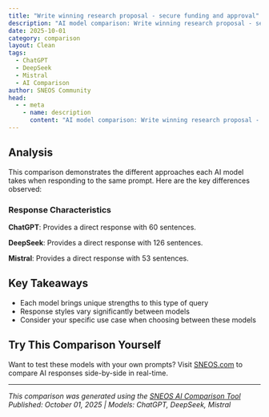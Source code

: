 ```yaml
---
title: "Write winning research proposal - secure funding and approval"
description: "AI model comparison: Write winning research proposal - secure funding and approval..."
date: 2025-10-01
category: comparison
layout: Clean
tags:
  - ChatGPT
  - DeepSeek
  - Mistral
  - AI Comparison
author: SNEOS Community
head:
  - - meta
    - name: description
      content: "AI model comparison: Write winning research proposal - secure funding and approval..."
---
```


<ChatComparison
  title="Write winning research proposal - secure funding and approval"
  prompt="Write winning research proposal - secure funding and approval"
  :responses='{"ChatGPT": "Certainly! Below is a comprehensive guide and a sample outline for writing a winning research proposal that can help secure funding and approval.\n\n---\n\n### Guide to Writing a Winning Research Proposal\n\n1. **Title**\n - Clear, concise, and descriptive.\n - Reflects the core focus of your research.\n\n2. **Abstract**\n - Brief summary (150-250 words).\n - Includes the research problem, objectives, methodology, and potential impact.\n\n3. **Introduction / Background**\n - Introduce the topic and its significance.\n - Present the context and background information.\n - State the research problem clearly.\n - Explain the gap in existing knowledge your research will fill.\n\n4. **Literature Review**\n - Summarize relevant previous research.\n - Highlight how your project builds on or differs from existing studies.\n\n5. **Research Objectives / Questions / Hypotheses**\n - Clearly outline what you aim to achieve.\n - Pose specific questions or hypotheses.\n\n6. **Methodology**\n - Describe in detail how you will conduct the research.\n - Include study design, sampling methods, data collection techniques, and analysis plan.\n - Mention any tools, equipment, or software needed.\n\n7. **Significance and Impact**\n - Explain the expected contributions to knowledge, society, policy, or practice.\n - Highlight innovation or unique aspects.\n\n8. **Work Plan and Timeline**\n - Provide a realistic timeline for different phases.\n - Include milestones and deliverables.\n\n9. **Budget**\n - Justify all costs (personnel, equipment, travel, materials).\n - Align budget items clearly with the work plan.\n\n10. **Ethical Considerations**\n - Address any ethical issues and how they will be handled.\n - Mention IRB or ethics committee approvals if applicable.\n\n11. **References**\n - Cite all sources appropriately following a standard citation style.\n\n12. **Appendices (if needed)**\n - Include supplementary materials like questionnaires, letters of support, CVs.\n\n---\n\n### Sample Research Proposal Outline\n\n**Title:** \nInnovative Approaches to Reducing Urban Air Pollution Through Green Infrastructure\n\n**Abstract:** \nThis study aims to evaluate the effectiveness of green infrastructure in mitigating urban air pollution. By analyzing pollutant levels in selected urban areas before and after the installation of green structures, the project will provide empirical data on environmental and health impacts. Results will guide policy-making for sustainable urban development.\n\n**Introduction / Background:** \nUrban air pollution presents serious health risks globally, contributing to respiratory diseases and environmental degradation. Traditional measures have had limited success, prompting interest in green infrastructure such as green roofs, walls, and urban forests. However, quantitative assessments of their effectiveness remain insufficient.\n\n**Literature Review:** \nRecent studies suggest that vegetation can reduce pollutants like PM2.5 and NOx, but findings are inconsistent due to varying methodologies and contexts. This research will address gaps by using standardized monitoring techniques across diverse urban settings.\n\n**Research Objectives:** \n- Measure changes in air pollutant concentrations associated with green infrastructure implementation. \n- Assess the impact on local public health indicators. \n- Develop guidelines for maximizing air quality benefits of green infrastructure.\n\n**Methodology:** \nA mixed-methods approach will be employed. Quantitative air quality data will be gathered using sensors pre- and post-installation in three cities. Health data will be collected through hospital records and surveys. Data analysis will involve statistical comparisons and geospatial mapping.\n\n**Significance and Impact:** \nFindings will provide robust evidence to inform urban planning policies, promote environmental justice, and improve public health outcomes. The project fosters innovation by integrating environmental science with urban design.\n\n**Work Plan and Timeline:** \n| Task | Duration | Timeline | \n|-------------------------------|-------------------|-------------------| \n| Literature review | 2 months | Months 1-2 | \n| Site selection and baseline data collection | 3 months | Months 3-5 | \n| Implementation of green infrastructure | 4 months | Months 6-9 | \n| Post-installation data collection | 4 months | Months 10-13 | \n| Data analysis and reporting | 3 months | Months 14-16 | \n\n**Budget:** \n- Personnel (research assistants, technicians): $50,000 \n- Equipment (sensors, data loggers): $20,000 \n- Travel (site visits): $10,000 \n- Materials (plants, installation costs): $15,000 \n- Miscellaneous (publication fees, workshops): $5,000 \n**Total:** $100,000\n\n**Ethical Considerations:** \nAll human data collection will comply with privacy laws, with informed consent obtained. Environmental impact assessments will ensure installation safety.\n\n**References:** \n[Include relevant citations here]\n\n---\n\nWould you like me to customize this proposal for a specific research topic or funding agency?", "DeepSeek": "Of course. Here is a comprehensive guide and template for writing a winning research proposal. This is designed to be a flexible framework that you can adapt to any field, from the sciences and humanities to the arts and social sciences.\n\nThe key to a winning proposal is to demonstrate that your project is **significant, original, feasible, and that you are the right person to do it.**\n\n---\n\n### **The Mindset: Before You Write**\n\n1. **Know Your Funder/Committee:** Are they a government agency (e.g., NIH, NSF), a private foundation, or an internal university committee? Their priorities, language, and review criteria are your bible. Tailor every section to their mission.\n2. **Solve a Problem:** Frame your research not as \u0022a topic you find interesting,\u0022 but as a critical solution to a well-defined knowledge gap or a real-world problem.\n3. **Tell a Story:** A proposal is a narrative. It should have a logical flow: \u0022Here is a critical problem (Introduction), here\u0027s why current solutions are inadequate (Literature Review), here is my brilliant plan to solve it (Methodology), and here is how the world will be better for it (Impact/Benefits).\u0022\n\n---\n\n### **The Winning Research Proposal Template**\n\nHere is a section-by-section breakdown.\n\n#### **1. Title Page**\n* **Project Title:** Clear, concise, and engaging. Use keywords that reviewers and search engines will recognize. Avoid jargon.\n* **Principal Investigator (PI) \u0026 Co-Investigators:** Your name, title, department, and contact information.\n* **Funding Agency/Committee:** The name of the organization you are submitting to.\n* **Project Duration:** Proposed start and end dates.\n* **Total Funds Requested:** The total budget amount.\n\n#### **2. Abstract/Summary (The \u0022Elevator Pitch\u0022)**\n* **This is the most important section.** Many reviewers will form their first impression here. Write it last, but polish it first.\n* **Keep it to 150-300 words.**\n* Clearly state:\n * **The Problem:** What is the critical gap or issue?\n * **The Central Research Question/Aim:** What will this project specifically accomplish?\n * **The Methodology:** Briefly, how will you do it? (e.g., \u0022using a mixed-methods approach involving surveys and case studies...\u0022)\n * **The Significance/Impact:** Why does this matter? What will change?\n\n#### **3. Introduction \u0026 Background (The \u0022Why\u0022)**\n* **Hook:** Start with a broad, compelling statement that establishes the importance of your research area.\n* **Problem Statement:** Narrow the focus to the specific problem your research addresses. Be explicit: \u0022The critical knowledge gap this project addresses is...\u0022\n* **Research Questions \u0026 Objectives:** List your primary research question and 2-4 specific, measurable, achievable, relevant, and time-bound (SMART) objectives.\n * *Example Objective:* \u0022To identify and characterize the novel protein X involved in cellular process Y.\u0022\n* **Thesis/Hypothesis:** Clearly state what you expect to find.\n\n#### **4. Literature Review (The \u0022Context\u0022)**\n* **Demonstrate your expertise.** Show that you have a deep understanding of the field.\n* **Synthesize, don\u0027t just list.** Don\u0027t say \u0022Author A found X, Author B found Y.\u0022 Instead, say: \u0022While the prevailing view is X (Author A, 2020), recent challenges from Author B (2022) suggest Y. This project seeks to resolve this tension by...\u0022\n* **Identify the Gap:** Conclude this section by explicitly stating how your research fills the precise gap you\u0027ve just illustrated. This is the logical foundation for your project.\n\n#### **5. Methodology \u0026 Work Plan (The \u0022How\u0022)**\n* **This is the operational core of your proposal. Be painfully specific.**\n* **Research Design:** What is the overall strategy? (e.g., experimental, qualitative, quantitative, mixed-methods, creative)\n* **Methods \u0026 Procedures:**\n * **Data Collection:** What data will you collect? (e.g., surveys, interviews, lab experiments, archival documents). Specify your sample size, selection criteria, and sources.\n * **Data Analysis:** How will you analyze the data? Name the specific statistical tests, software (e.g., SPSS, NVivo), or theoretical frameworks you will use.\n* **Timeline (Work Plan):** Present a visual timeline (e.g., a Gantt chart or table) that breaks the project into phases (e.g., Preparation, Data Collection, Analysis, Writing/Dissemination) and shows what will be accomplished in each month or quarter. This proves feasibility.\n* **Ethical Considerations:** If applicable, mention ethical approval (e.g., IRB for human subjects) and how you will handle confidentiality, consent, and data security.\n\n#### **6. Significance \u0026 Expected Outcomes (The \u0022So What\u0022)**\n* **Articulate the contribution of your work.**\n* **Intellectual Merit:** How will it advance knowledge in your field? Will it develop new theories, methods, or understandings?\n* **Broader Impacts:** How will it benefit society, the economy, the environment, or a specific community? (This is crucial for many funders like the NSF).\n* **Expected Outcomes/Deliverables:** Be concrete. List tangible outputs.\n * *Examples:* 2 peer-reviewed journal articles, a conference presentation, a public website, a policy white paper, a prototype, a novel, a curated exhibition.\n\n#### **7. Dissemination Plan**\n* How will you share your findings with the world?\n* Specify target journals, conferences, public lectures, social media, or community workshops.\n\n#### **8. Budget \u0026 Budget Justification**\n* **Be realistic and justified.** An inflated or poorly explained budget can sink your proposal.\n* **Categories:**\n * **Personnel:** Salaries for yourself, research assistants, etc. (Note: some funders don\u0027t allow PI salary).\n * **Equipment:** Major equipment purchases. Justify why it\u0027s essential.\n * **Supplies:** Lab consumables, software licenses, books.\n * **Travel:** For data collection or to present at conferences.\n * **Other Costs:** Participant incentives, publication fees.\n* **Budget Justification:** For each item, write a brief sentence explaining why it is necessary for the success of the project. *Example:* \u0022Research Assistant (50% time for 12 months): Required for data collection and transcription of interviews.\u0022\n\n#### **9. References/Bibliography**\n* Use a consistent citation style (APA, MLA, Chicago, etc.).\n* Show that you are citing key, up-to-date literature.\n\n#### **10. Appendices (If Allowed \u0026 Necessary)**\n* CV/BIOSKETCH of the PI and key team members (tailored to the project).\n* Letters of Support or Collaboration from community partners, other departments, or archives.\n* Preliminary Data (highly valued as it proves feasibility).\n* Relevant permits or approvals.\n\n---\n\n### **Final Checklist for Success**\n\n* **Follow the Instructions Precisely:** Formatting, page limits, font size. Failure to do so signals carelessness and can lead to immediate rejection.\n* **Write for a Multi-Disciplinary Panel:** Assume some reviewers are experts in your field, but others are not. Avoid unnecessary jargon; define key terms.\n* **Be Passionate but Objective:** Your excitement should be evident, but your arguments must be based on evidence and logic.\n* **Proofread, Proofread, Proofread:** Typos and grammatical errors suggest a lack of rigor. Have colleagues read it.\n* **Start Early and Revise Often:** A winning proposal is not written in a week. It is drafted, critiqued, and refined over time.\n\nBy following this structure and mindset, you will present a compelling, credible, and professional case that is extremely difficult for funders and committees to refuse. Good luck", "Mistral": "**Title: Innovative Approaches to Mitigate Urban Heat Islands: Green Roofs and Reflective Surfaces**\n\n**I. Executive Summary**\n\nThis proposal aims to secure funding for a comprehensive research project focused on mitigating Urban Heat Islands (UHIs) through the implementation of green roofs and reflective surfaces. The study will be conducted in partnership with local municipalities and academic institutions, combining field experiments, data analysis, and community engagement to develop practical and scalable solutions.\n\n**II. Introduction**\n\nUrban Heat Islands (UHIs) are a significant challenge in densely populated cities, contributing to increased energy consumption, elevated pollution levels, and heat-related health issues. This research seeks to address these problems by investigating the effectiveness of green roofs and reflective surfaces in reducing urban temperatures and improving overall environmental quality.\n\n**III. Objectives**\n\n1. **Assess the Impact of Green Roofs:** Evaluate the thermal performance and environmental benefits of green roofs in urban settings.\n2. **Evaluate Reflective Surfaces:** Investigate the effectiveness of reflective materials in reducing surface temperatures and mitigating UHIs.\n3. **Develop Best Practices:** Create guidelines and best practices for the implementation of green roofs and reflective surfaces in urban planning.\n4. **Community Engagement:** Foster community involvement and education to promote sustainable urban development.\n\n**IV. Methodology**\n\n1. **Field Experiments:**\n - Install green roofs on selected buildings and monitor temperature, humidity, and energy consumption.\n - Apply reflective coatings to various urban surfaces (roofs, pavements, walls) and measure temperature changes.\n\n2. **Data Collection and Analysis:**\n - Use remote sensing and GIS technologies to map urban heat distribution.\n - Collect meteorological data to analyze the impact of interventions.\n - Conduct energy audits to assess the energy savings from green roofs and reflective surfaces.\n\n3. **Community Engagement:**\n - Organize workshops and seminars to educate the public and stakeholders.\n - Collaborate with local schools and universities for educational outreach.\n\n4. **Policy Recommendations:**\n - Develop policy briefs and guidelines for urban planners and policymakers.\n - Present findings at international conferences and publish in peer-reviewed journals.\n\n**V. Budget**\n\n| **Category** | **Cost (USD)** |\n|-------------------------------|----------------|\n| Field Experiments | $150,000 |\n| Data Collection and Analysis | $100,000 |\n| Community Engagement | $50,000 |\n| Policy Development | $30,000 |\n| Personnel (Researchers, Staff)| $200,000 |\n| Equipment and Materials | $70,000 |\n| Travel and Conferences | $30,000 |\n| Contingency (10%) | $63,000 |\n| **Total** | **$693,000** |\n\n**VI. Timeline**\n\n| **Phase** | **Duration** |\n|-------------------------------|----------------|\n| Preparation and Planning | 3 months |\n| Field Experiments | 12 months |\n| Data Collection and Analysis | 6 months |\n| Community Engagement | Ongoing |\n| Policy Development | 3 months |\n| Final Report and Dissemination| 3 months |\n| **Total** | **27 months** |\n\n**VII. Expected Outcomes**\n\n1. **Reduced Urban Temperatures:** Demonstrable reduction in urban temperatures through the implementation of green roofs and reflective surfaces.\n2. **Improved Environmental Quality:** Enhanced air quality and reduced energy consumption.\n3. **Community Awareness:** Increased public awareness and engagement in sustainable urban development.\n4. **Policy Impact:** Influence urban planning policies and guidelines to promote sustainable practices.\n\n**VIII. Conclusion**\n\nThis research proposal addresses a critical urban environmental issue with innovative and practical solutions. By securing funding, we aim to conduct a thorough investigation and develop actionable recommendations that can be scaled and implemented in urban areas worldwide. Your support will enable us to make significant strides in mitigating Urban Heat Islands and improving the quality of life in urban environments.\n\n**IX. References**\n\n[Include relevant academic papers, reports, and studies that support the need for this research and the effectiveness of the proposed interventions.]\n\n**X. Appendices**\n\n1. **Detailed Budget Breakdown**\n2. **Letters of Support from Partner Institutions**\n3. **Resumes of Key Research Personnel**\n4. **Ethical Considerations and Approval**\n\n**Submitted by:**\n\n[Your Name]\n[Your Title]\n[Your Institution]\n[Contact Information]\n\n---\n\nThis proposal is designed to be comprehensive, clear, and compelling, addressing all key aspects required for securing funding and approval. Adjustments can be made based on specific requirements or guidelines provided by the funding agency."}' 
  published-date="10:25"
/>

## Analysis

This comparison demonstrates the different approaches each AI model takes when responding to the same prompt. Here are the key differences observed:

### Response Characteristics

**ChatGPT**: Provides a direct response with 60 sentences. 

**DeepSeek**: Provides a direct response with 126 sentences. 

**Mistral**: Provides a direct response with 53 sentences. 

## Key Takeaways

- Each model brings unique strengths to this type of query
- Response styles vary significantly between models
- Consider your specific use case when choosing between these models

## Try This Comparison Yourself

Want to test these models with your own prompts? Visit [SNEOS.com](https://sneos.com) to compare AI responses side-by-side in real-time.

---

*This comparison was generated using the [SNEOS AI Comparison Tool](https://sneos.com)*
*Published: October 01, 2025 | Models: ChatGPT, DeepSeek, Mistral*
